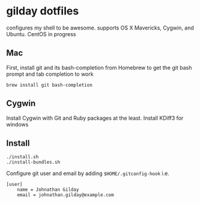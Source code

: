 # gilday dotfiles

configures my shell to be awesome. supports OS X Mavericks, Cygwin, and Ubuntu. CentOS in progress

## Mac

First, install git and its bash-completion from Homebrew to get the git bash prompt and tab completion to work

    brew install git bash-completion

## Cygwin

Install Cygwin with Git and Ruby packages at the least. Install KDiff3 for windows

## Install

    ./install.sh
    ./install-bundles.sh

Configure git user and email by adding `$HOME/.gitconfig-hook` i.e.

    [user]
        name = Johnathan Gilday
        email = johnathan.gilday@example.com
